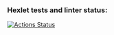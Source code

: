 ### Hexlet tests and linter status:
[![Actions Status](https://github.com/msaprog/frontend-project-lvl2/workflows/hexlet-check/badge.svg)](https://github.com/msaprog/frontend-project-lvl2/actions)